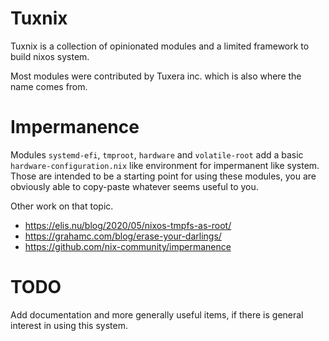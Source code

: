 Tuxnix
======

Tuxnix is a collection of opinionated modules and a limited framework to build nixos system.

Most modules were contributed by Tuxera inc. which is also where the name comes from.

Impermanence
============

Modules `systemd-efi`, `tmproot`, `hardware` and `volatile-root` add a basic
`hardware-configuration.nix` like environment for impermanent like system.
Those are intended to be a starting point for using these modules, you are
obviously able to copy-paste whatever seems useful to you.

Other work on that topic.
- https://elis.nu/blog/2020/05/nixos-tmpfs-as-root/
- https://grahamc.com/blog/erase-your-darlings/
- https://github.com/nix-community/impermanence

TODO
====

Add documentation and more generally useful items, if there is general interest in using this
system.
